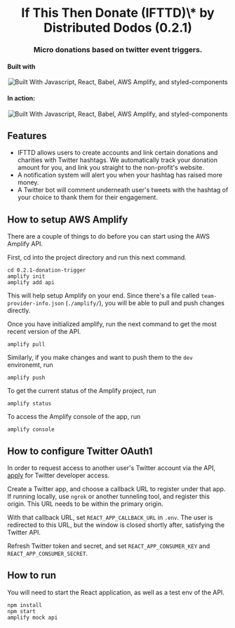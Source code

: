 <h1 align="center">If This Then Donate (IFTTD)\* by Distributed Dodos (0.2.1)</h1>

<h3 align="center">Micro donations based on twitter event triggers.</h3>

<h4>Built with</h4>

<p align="center"><img src="https://user-images.githubusercontent.com/16248113/83819990-643abe80-a699-11ea-8d10-dbbfe53eff3f.png" alt="Built With Javascript, React, Babel, AWS Amplify, and styled-components" /></p>

<h4>In action:</h4>
<p align="center"><img src="https://user-images.githubusercontent.com/16248113/83820631-29d22100-a69b-11ea-9bee-8a00f2316fec.png" alt="Built With Javascript, React, Babel, AWS Amplify, and styled-components" /></p>

## Features

- IFTTD allows users to create accounts and link certain donations and charities with Twitter hashtags. We automatically track your donation amount for you, and link you straight to the non-profit's website.
- A notification system will alert you when your hashtag has raised more money.
- A Twitter bot will comment underneath user's tweets with the hashtag of your choice to thank them for their engagement.

## How to setup AWS Amplify

There are a couple of things to do before you can start using the AWS Amplify API.

First, cd into the project directory and run this next command.

```
cd 0.2.1-donation-trigger
amplify init
amplify add api
```

This will help setup Amplify on your end. Since there's a file called `team-provider-info.json` (`./amplify/`), you will be able to pull and push changes directly.

Once you have initialized amplify, run the next command to get the most recent version of the API.

```
amplify pull
```

Similarly, if you make changes and want to push them to the `dev` environemt, run

```
amplify push
```

To get the current status of the Amplify project, run

```
amplify status
```

To access the Amplify console of the app, run

```
amplify console
```

## How to configure Twitter OAuth1

In order to request access to another user's Twitter account via the API, [apply](https://developer.twitter.com/en/apply-for-access) for Twitter developer access.

Create a Twitter app, and choose a callback URL to register under that app. If running locally, use `ngrok` or another tunneling tool, and register this origin. This URL needs to be within the primary origin.

With that callback URL, set `REACT_APP_CALLBACK_URL` in `.env`. The user is redirected to this URL, but the window is closed shortly after, satisfying the Twitter API. 

Refresh Twitter token and secret, and set `REACT_APP_CONSUMER_KEY` and `REACT_APP_CONSUMER_SECRET`.

## How to run

You will need to start the React application, as well as a test env of the API.

```
npm install
npm start
amplify mock api
```
